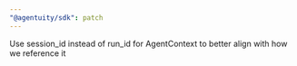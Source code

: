 ```yaml
---
"@agentuity/sdk": patch
---
```


Use session_id instead of run_id for AgentContext to better align with how we reference it
